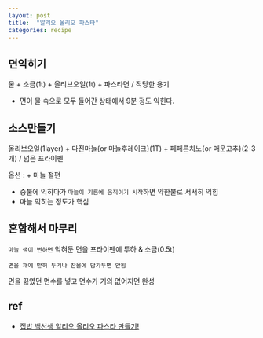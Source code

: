 ```yaml
---
layout: post
title:  "알리오 올리오 파스타"
categories: recipe
---
```



면익히기
----------

물 + 소금(1t) + 올리브오일(1t) + 파스타면 / 적당한 용기

* 면이 물 속으로 모두 들어간 상태에서 9분 정도 익힌다. 

소스만들기
----------

올리브오일(1layer) + 다진마늘{or 마늘후레이크}(1T) + 페페론치노{or 매운고추}(2-3개) / 넓은 프라이펜

옵션 : + 마늘 절편

* 중불에 익히다가 `마늘이 기름에 움직이기 시작`하면 약한불로 서서히 익힘
* 마늘 익히는 정도가 핵심


혼합해서 마무리
----------

`마늘 색이 변하면` 익혀둔 면을 프라이펜에 투하 & 소금(0.5t)

	면을 채에 받혀 두거나 찬물에 담가두면 안됨

면을 끓였던 면수를 넣고 면수가 거의 없어지면 완성

ref
----

* [집밥 백선생 알리오 올리오 파스타 만들기!](http://bmsj.tistory.com/287)
